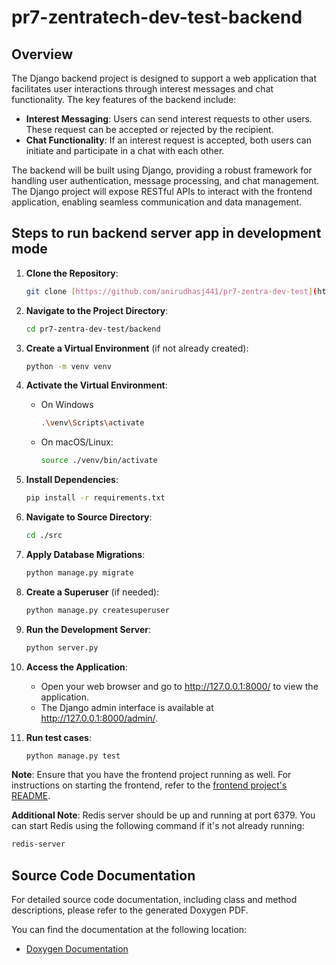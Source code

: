 # pr7-zentratech-dev-test-backend

## Overview

The Django backend project is designed to support a web application that facilitates user interactions through interest messages and chat functionality. The key features of the backend include:

- **Interest Messaging**: Users can send interest requests to other users. These request can be accepted or rejected by the recipient.
- **Chat Functionality**: If an interest request is accepted, both users can initiate and participate in a chat with each other.

The backend will be built using Django, providing a robust framework for handling user authentication, message processing, and chat management. The Django project will expose RESTful APIs to interact with the frontend application, enabling seamless communication and data management.

## Steps to run backend server app in development mode

1. **Clone the Repository**:

   ```bash
   git clone [https://github.com/anirudhasj441/pr7-zentra-dev-test](https://github.com/anirudhasj441/pr7-zentra-dev-test.git)
   ```

1. **Navigate to the Project Directory**:
    ```bash
    cd pr7-zentra-dev-test/backend
    ```
    
1. **Create a Virtual Environment** (if not already created):
    ```bash
    python -m venv venv
    ```

1. **Activate the Virtual Environment**:
    - On Windows
        ```bash
        .\venv\Scripts\activate
        ```
    - On macOS/Linux:
        ```bash
        source ./venv/bin/activate
        ```

1. **Install Dependencies**:
    ```bash
    pip install -r requirements.txt
    ```
1. **Navigate to Source Directory**:
   ```bash
   cd ./src
   ```
1. **Apply Database Migrations**:
    ```bash
    python manage.py migrate
    ```

1. **Create a Superuser** (if needed):
    ```bash
    python manage.py createsuperuser
    ```

1. **Run the Development Server**:
    ```bash
    python server.py
    ```
1. **Access the Application**: <br>
    - Open your web browser and go to http://127.0.0.1:8000/ to view the application. <br>
    - The Django admin interface is available at http://127.0.0.1:8000/admin/.
1. **Run test cases**:
   ```bash
   python manage.py test
   ```
**Note**: Ensure that you have the frontend project running as well. For instructions on starting the frontend, refer to the [frontend project's README](../frontend/README.md).

**Additional Note**: Redis server should be up and running at port 6379. You can start Redis using the following command if it's not already running:
```bash
redis-server
```

## Source Code Documentation

For detailed source code documentation, including class and method descriptions, please refer to the generated Doxygen PDF.

You can find the documentation at the following location:

- [Doxygen Documentation](./docs/pr7-zentratech-test-sourc-doc.pdf)
